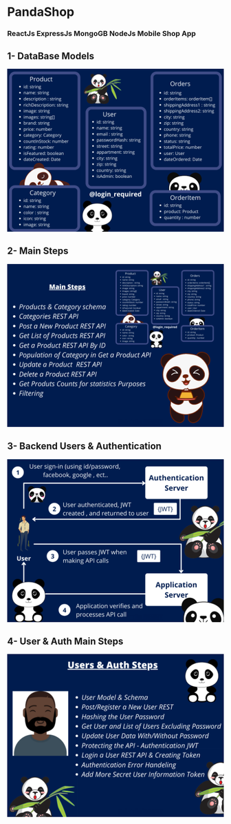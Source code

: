 # PandaShop

### ReactJs ExpressJs MongoGB NodeJs Mobile Shop App

## 1- DataBase Models 

![alt text](https://github.com/daniel10027/PandaShop/blob/main/database.png?raw=true)

## 2- Main Steps

![alt text](https://github.com/daniel10027/PandaShop/blob/main/main_steps.png?raw=true)

## 3- Backend  Users & Authentication

![alt text](https://github.com/daniel10027/PandaShop/blob/main/Backend%20User%20%26%20Notifications.png?raw=true)

## 4- User & Auth Main Steps

![alt text](https://github.com/daniel10027/PandaShop/blob/main/Users%20%26%20Auth%20Main%20Steps.png?raw=true)




